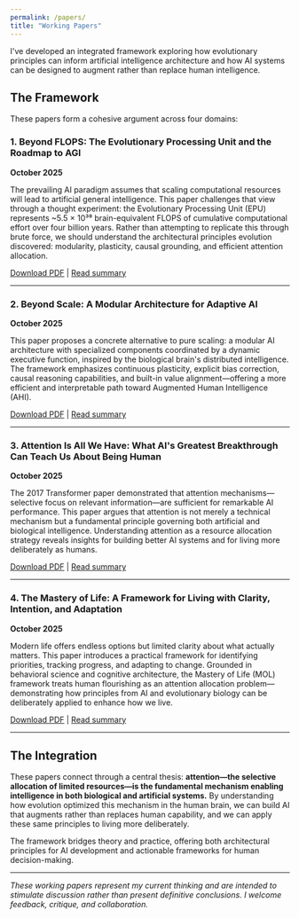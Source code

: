 ```yaml
---
permalink: /papers/
title: "Working Papers"
---
```


I've developed an integrated framework exploring how evolutionary principles can inform artificial intelligence architecture and how AI systems can be designed to augment rather than replace human intelligence.

## The Framework

These papers form a cohesive argument across four domains:

### 1. Beyond FLOPS: The Evolutionary Processing Unit and the Roadmap to AGI
**October 2025**

The prevailing AI paradigm assumes that scaling computational resources will lead to artificial general intelligence. This paper challenges that view through a thought experiment: the Evolutionary Processing Unit (EPU) represents ~5.5 × 10³⁸ brain-equivalent FLOPS of cumulative computational effort over four billion years. Rather than attempting to replicate this through brute force, we should understand the architectural principles evolution discovered: modularity, plasticity, causal grounding, and efficient attention allocation.

[Download PDF](#) | [Read summary](#)

---

### 2. Beyond Scale: A Modular Architecture for Adaptive AI
**October 2025**

This paper proposes a concrete alternative to pure scaling: a modular AI architecture with specialized components coordinated by a dynamic executive function, inspired by the biological brain's distributed intelligence. The framework emphasizes continuous plasticity, explicit bias correction, causal reasoning capabilities, and built-in value alignment—offering a more efficient and interpretable path toward Augmented Human Intelligence (AHI).

[Download PDF](#) | [Read summary](#)

---

### 3. Attention Is All We Have: What AI's Greatest Breakthrough Can Teach Us About Being Human
**October 2025**

The 2017 Transformer paper demonstrated that attention mechanisms—selective focus on relevant information—are sufficient for remarkable AI performance. This paper argues that attention is not merely a technical mechanism but a fundamental principle governing both artificial and biological intelligence. Understanding attention as a resource allocation strategy reveals insights for building better AI systems and for living more deliberately as humans.

[Download PDF](#) | [Read summary](#)

---

### 4. The Mastery of Life: A Framework for Living with Clarity, Intention, and Adaptation
**October 2025**

Modern life offers endless options but limited clarity about what actually matters. This paper introduces a practical framework for identifying priorities, tracking progress, and adapting to change. Grounded in behavioral science and cognitive architecture, the Mastery of Life (MOL) framework treats human flourishing as an attention allocation problem—demonstrating how principles from AI and evolutionary biology can be deliberately applied to enhance how we live.

[Download PDF](#) | [Read summary](#)

---

## The Integration

These papers connect through a central thesis: **attention—the selective allocation of limited resources—is the fundamental mechanism enabling intelligence in both biological and artificial systems.** By understanding how evolution optimized this mechanism in the human brain, we can build AI that augments rather than replaces human capability, and we can apply these same principles to living more deliberately.

The framework bridges theory and practice, offering both architectural principles for AI development and actionable frameworks for human decision-making.

---

*These working papers represent my current thinking and are intended to stimulate discussion rather than present definitive conclusions. I welcome feedback, critique, and collaboration.*
